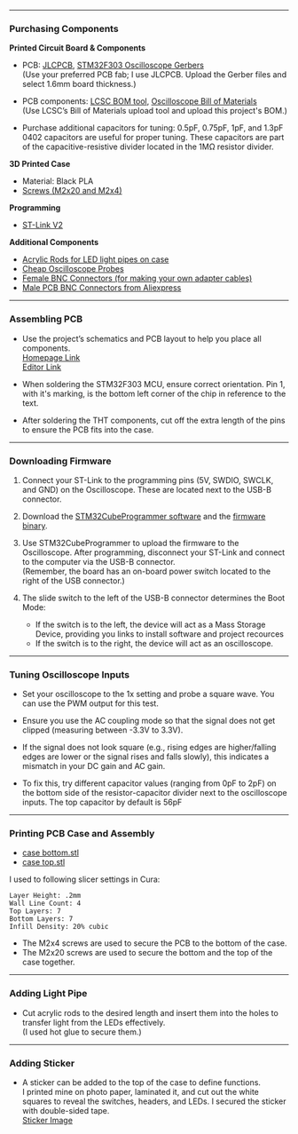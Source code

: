 
---

### **Purchasing Components**

**Printed Circuit Board & Components**
- PCB: [JLCPCB](https://jlcpcb.com/), [STM32F303 Oscilloscope Gerbers](https://github.com/MattSpot10/STM32F303RE-USB-Oscilloscope/blob/main/hardware/pcb%20v1.1/Gerber_Stm32f303-Oscilloscope-V1.1.0_PCB_Stm32f303-Oscilloscope_2025-01-04.zip)  
  (Use your preferred PCB fab; I use JLCPCB. Upload the Gerber files and select 1.6mm board thickness.)

- PCB components: [LCSC BOM tool](https://www.lcsc.com/bom), [Oscilloscope Bill of Materials](https://github.com/MattSpot10/STM32F303RE-USB-Oscilloscope/blob/main/hardware/pcb%20v1.1/bill%20of%20materials/(Filled)%20BOM_Stm32f303-Oscilloscope-V1.1.0_2025-01-04.csv)  
  (Use LCSC’s Bill of Materials upload tool and upload this project's BOM.)

- Purchase additional capacitors for tuning: 0.5pF, 0.75pF, 1pF, and 1.3pF 0402 capacitors are useful for proper tuning. These capacitors are part of the capacitive-resistive divider located in the 1MΩ resistor divider.

**3D Printed Case**
- Material: Black PLA
- [Screws (M2x20 and M2x4)](https://www.aliexpress.us/item/3256805681030772.html?spm=a2g0o.order_list.order_list_main.16.3d791802mM3GtA&gatewayAdapt=glo2usa)

**Programming**
- [ST-Link V2](https://www.amazon.com/ACEIRMC-Emulator-Downloader-Programmer-Programming/dp/B0D3D3BPXK/ref=sr_1_16?crid=32OYTKYL8YATC&dib=eyJ2IjoiMSJ9.S2bx_Fvl83DMyyARd8TBfs0AuRfp00ljUaiQA3bpaU_CvClry9UNY-ow_zON9vXPwRR2cw951_AZ8tIEDMAUF9B4C9bmIZtuhcNZ4sAUAgJ-AXCjxn4eXWm0MvYhUtBXyAGdeB8wRHiCZHmtsRKwB2MTt8Az4s5Bb2mTGOBloi51dHUZVGPpVM8cCGmkrdzsWPOKBU2r68Z_leSYcIDSjtm2XNihhsxhR4Bkud1gsf8.SBG86zCxN--AnBl5wd_xyVTlEYVj8TvY9tOvC_bWqGQ&dib_tag=se&keywords=st+link&qid=1736120060&sprefix=st+l%2Caps%2C649&sr=8-16)

**Additional Components**
- [Acrylic Rods for LED light pipes on case](https://www.amazon.com/gp/product/B0B4JRXKHL/ref=ppx_yo_dt_b_search_asin_title?ie=UTF8&th=1)
- [Cheap Oscilloscope Probes](https://www.aliexpress.us/item/3256801670232474.html?spm=a2g0o.order_list.order_list_main.23.3d791802mM3GtA&gatewayAdapt=glo2usa)
- [Female BNC Connectors (for making your own adapter cables)](https://www.aliexpress.us/item/3256806139723858.html?spm=a2g0o.order_list.order_list_main.38.3d791802mM3GtA&gatewayAdapt=glo2usa)
- [Male PCB BNC Connectors from Aliexpress](https://www.aliexpress.us/item/2251832707392796.html?spm=a2g0o.order_list.order_list_main.28.7aa41802EOVonR&gatewayAdapt=glo2usa)

---

### **Assembling PCB**

- Use the project’s schematics and PCB layout to help you place all components.  
  [Homepage Link](https://oshwlab.com/mspotten/stm32f303-occiliscope-new)  
  [Editor Link](https://easyeda.com/editor#project_id=62f6949196fe46afb045491ae7696041)

- When soldering the STM32F303 MCU, ensure correct orientation. Pin 1, with it's marking, is the bottom left corner of the chip in reference to the text.

- After soldering the THT components, cut off the extra length of the pins to ensure the PCB fits into the case.

---

### **Downloading Firmware**

1. Connect your ST-Link to the programming pins (5V, SWDIO, SWCLK, and GND) on the Oscilloscope. These are located next to the USB-B connector.

2. Download the [STM32CubeProgrammer software](https://www.st.com/en/development-tools/stm32cubeprog.html) and the [firmware binary](https://github.com/MattSpot10/STM32F303RE-USB-Oscilloscope/blob/main/firmware/firmware%20v1.0.1.0.bin).

3. Use STM32CubeProgrammer to upload the firmware to the Oscilloscope. After programming, disconnect your ST-Link and connect to the computer via the USB-B connector.  
   (Remember, the board has an on-board power switch located to the right of the USB connector.)

4. The slide switch to the left of the USB-B connector determines the Boot Mode:  
   - If the switch is to the left, the device will act as a Mass Storage Device, providing you links to install software and project recources
   - If the switch is to the right, the device will act as an oscilloscope.

---

### **Tuning Oscilloscope Inputs**

- Set your oscilloscope to the 1x setting and probe a square wave. You can use the PWM output for this test.  
- Ensure you use the AC coupling mode so that the signal does not get clipped (measuring between -3.3V to 3.3V).

- If the signal does not look square (e.g., rising edges are higher/falling edges are lower or the signal rises and falls slowly), this indicates a mismatch in your DC gain and AC gain.

- To fix this, try different capacitor values (ranging from 0pF to 2pF) on the bottom side of the resistor-capacitor divider next to the oscilloscope inputs. The top capacitor by default is 56pF

---

### **Printing PCB Case and Assembly**

- [case bottom.stl](https://github.com/MattSpot10/STM32F303RE-USB-Oscilloscope/blob/main/hardware/case/case%20bottom.stl)
- [case top.stl](https://github.com/MattSpot10/STM32F303RE-USB-Oscilloscope/blob/main/hardware/case/case%20top.stl)

I used to following slicer settings in Cura:
```
Layer Height: .2mm
Wall Line Count: 4
Top Layers: 7
Bottom Layers: 7
Infill Density: 20% cubic
```
- The M2x4 screws are used to secure the PCB to the bottom of the case. 
- The M2x20 screws are used to secure the bottom and the top of the case together.

---

### **Adding Light Pipe**

- Cut acrylic rods to the desired length and insert them into the holes to transfer light from the LEDs effectively.  
  (I used hot glue to secure them.)

---

### **Adding Sticker**

- A sticker can be added to the top of the case to define functions.  
  I printed mine on photo paper, laminated it, and cut out the white squares to reveal the switches, headers, and LEDs. I secured the sticker with double-sided tape.  
  [Sticker Image](https://github.com/MattSpot10/STM32F303RE-USB-Oscilloscope/blob/main/hardware/case/top%20sticker.jpg)

